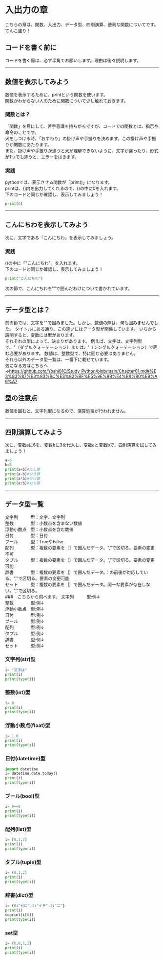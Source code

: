 # 入出力の章
こちらの章は、関数、入出力、データ型、四則演算、便利な関数についてです。てんこ盛り！
## コードを書く前に
コードを書く際は、必ず半角でお願いします。理由は後々説明します。

---

## 数値を表示してみよう
数値を表示するために、printという関数を使います。<br>
関数がわからない人のために関数について少し触れておきます。
### 関数とは？
「関数」を目にして、苦手意識を持ちがちですが、コードでの関数とは、指示や命令のことです。<br>
犬をしつける時、「おすわり」の掛け声や手振りを決めます。この掛け声や手振りが関数にあたります。<br>
また、掛け声や手振りが違うと犬が理解できないように、文字が違ったり、形式が1つでも違うと、エラーをはきます。<br>
### 実践
pythonでは、表示させる関数が「print()」になります。<br>
printは、()内を出力してくれるので、()の中に0を入れます。<br>
下のコードと同じか確認し、表示してみましょう！
```Python
print(0)
```
---

## こんにちわを表示してみよう
次に、文字である「こんにちわ」を表示してみましょう。
### 実践
()の中に「"こんにちわ"」を入れます。<br>
下のコードと同じか確認し、表示してみましょう！
```Python
print("こんにちわ")
```
次の節で、こんにちわを""で囲んだわけについて書かれています。

---

## データ型とは？
前の節では、文字を""で囲みました。しかし、数値の際は、何も囲みませんでした。
タイトルにある通り、この違いにはデータ型が関係しています。
いちから説明すると、変数には型があります。<br>
それぞれの型によって、決まりがあります。
例えば、文字は、文字列型で、"（ダブルクォーテーション）または、'（シングルクォーテーション）で囲む必要があります。
数値は、整数型で、特に囲む必要はありません。<br>
それら以外のデータ型一覧は、一番下に載せています。<br>
気になる方はこちらへ→https://github.com/Yoshi01O/Study_Python/blob/main/Chapter01.md#%E3%83%87%E3%83%BC%E3%82%BF%E5%9E%8B%E4%B8%80%E8%A6%A7<br>
## 型の注意点
数値を囲むと、文字列型になるので、演算処理が行われません。<br>


---

## 四則演算してみよう
次に、変数aに6を、変数bに3を代入し、変数aと変数bで、四則演算を試してみましょう！
```Python
a=6
b=3
print(a+b)#たし算
print(a-b)#ひき算
print(a*b)#かけ算
print(a/b)#わり算
```
---


## データ型一覧
文字列　　　型：文字、文字列<br>
整数　　　　型：小数点を含まない数値<br>
浮動小数点　型：小数点を含む数値<br>
日付　　　　型：日付<br>
ブール　　　型：TrueやFalse<br>
配列　　　　型：複数の要素を［］で囲んだデータ。","で区切る。要素の変更不可<br>
タプル　　　型：複数の要素を（）で囲んだデータ。","で区切る。要素の変更可能<br>
辞書　　　　型：複数の要素を｛｝で囲んだデータ。：の前後が対応している。","で区切る。要素の変更可能<br>
セット　　　型：複数の要素を｛｝で囲んだデータ。同一な要素が存在しない。","で区切る。<br>
###　こちらから飛べます。
文字列　　　型:例↓<br>
整数　　　　型:例↓<br>
浮動小数点　型:例↓<br>
日付　　　　型:例↓<br>
ブール　　　型:例↓<br>
配列　　　　型:例↓<br>
タプル　　　型:例↓<br>
辞書　　　　型:例↓<br>
セット　　　型:例↓<br>

### 文字列(str)型
```Python
i= "文字は"
print(i)
print(type(i))          
```
### 整数(int)型
```Python
i= 0
print(i)
print(type(i))          
```
### 浮動小数点(float)型
```Python
i= 1.0
print(i)
print(type(i))          
```
### 日付(datetime)型
```Python
import datetime
i= datetime.date.today()
print(i)
print(type(i))
```
### ブール(bool)型
```Python
i= 0==0 
print(i)
print(type(i))
```
### 配列(list)型
```Python
i= [0,1,2]
print(i)
print(type(i))
```
### タプル(tuple)型
```Python
i= (0,1,2)
print(i)
print(type(i))
```
### 辞書(dict)型
```Python
i= {0:"ゼロ",1:"イチ",2:"ニ"}
print(i)
cdprint(i[0])
print(type(i))
```
### set型
```Python
i= {0,0,1,2}
print(i)
print(type(i))

```
